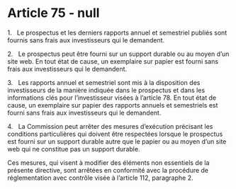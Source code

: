 # Article 75 - null


1.   Le prospectus et les derniers rapports annuel et semestriel publiés sont fournis sans frais aux investisseurs qui le demandent.

2.   Le prospectus peut être fourni sur un support durable ou au moyen d’un site web. En tout état de cause, un exemplaire sur papier est fourni sans frais aux investisseurs qui le demandent.

3.   Les rapports annuel et semestriel sont mis à la disposition des investisseurs de la manière indiquée dans le prospectus et dans les informations clés pour l’investisseur visées à l’article 78. En tout état de cause, un exemplaire sur papier des rapports annuels et semestriels est fourni sans frais aux investisseurs qui le demandent.

4.   La Commission peut arrêter des mesures d’exécution précisant les conditions particulières qui doivent être respectées lorsque le prospectus est fourni sur un support durable autre que le papier ou au moyen d’un site web qui ne constitue pas un support durable.

Ces mesures, qui visent à modifier des éléments non essentiels de la présente directive, sont arrêtées en conformité avec la procédure de réglementation avec contrôle visée à l’article 112, paragraphe 2.
